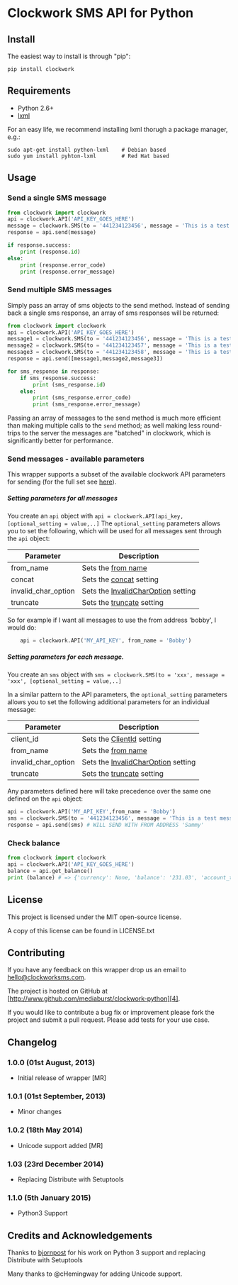 # Clockwork SMS API for Python

## Install

The easiest way to install is through "pip":
    
    pip install clockwork

## Requirements

* Python 2.6+
* [lxml][1] 

For an easy life, we recommend installing lxml thorugh a package manager, e.g.:
    
    sudo apt-get install python-lxml    # Debian based
    sudo yum install pyhton-lxml        # Red Hat based

## Usage

### Send a single SMS message

```python
from clockwork import clockwork
api = clockwork.API('API_KEY_GOES_HERE')
message = clockwork.SMS(to = '441234123456', message = 'This is a test message.')
response = api.send(message)

if response.success:
    print (response.id)
else:
    print (response.error_code)
    print (response.error_message)
```
   
### Send multiple SMS messages

Simply pass an array of sms objects to the send method. Instead of sending back a single sms response, an array of sms responses will be returned:

```python
from clockwork import clockwork
api = clockwork.API('API_KEY_GOES_HERE')
message1 = clockwork.SMS(to = '441234123456', message = 'This is a test message 1.')
message2 = clockwork.SMS(to = '441234123457', message = 'This is a test message 2.')
message3 = clockwork.SMS(to = '441234123458', message = 'This is a test message 3.')
response = api.send([message1,message2,message3])

for sms_response in response:
    if sms_response.success:
        print (sms_response.id)
    else:
        print (sms_response.error_code)
        print (sms_response.error_message)
```

Passing an array of messages to the send method is much more efficient than making multiple calls to the `send` method; as well making less round-trips to the server the messages are "batched" in clockwork, which is significantly better for performance.

### Send messages - available parameters

This wrapper supports a subset of the available clockwork API parameters for sending  (for the full set see [here][2]).

##### Setting parameters for all messages

You create an `api` object with `api = clockwork.API(api_key,[optional_setting = value,..]`
The `optional_setting` parameters allows you to set the following, which will be used for all messages sent through the `api` object:

Parameter | Description 
--------- | -----------  
from_name | Sets the [from name](http://www.clockworksms.com/doc/clever-stuff/xml-interface/send-sms/#param-from "from address") 
concat | Sets the [concat](http://www.clockworksms.com/doc/clever-stuff/xml-interface/send-sms/#param-concat) setting 
invalid_char_option | Sets the [InvalidCharOption](http://www.clockworksms.com/doc/clever-stuff/xml-interface/send-sms/#param-invalidcharaction) setting  
truncate | Sets the [truncate](http://www.clockworksms.com/doc/clever-stuff/xml-interface/send-sms/#param-truncate) setting

So for example if I want all messages to use the from address 'bobby', I would do:

```python
    api = clockwork.API('MY_API_KEY', from_name = 'Bobby')
```

##### Setting parameters for each message.

You create an `sms` object with `sms = clockwork.SMS(to = 'xxx', message = 'xxx', [optional_setting = value,..]`

In a similar pattern to the API parameters, the `optional_setting` parameters allows you to set the following additional parameters for an individual message:
 
Parameter | Description 
--------- | ----------- 
client_id | Sets the [ClientId](http://www.clockworksms.com/doc/clever-stuff/xml-interface/send-sms/#param-clientid) setting 
from_name | Sets the [from name](http://www.clockworksms.com/doc/clever-stuff/xml-interface/send-sms/#param-from "from address") 
invalid_char_option | Sets the [InvalidCharOption](http://www.clockworksms.com/doc/clever-stuff/xml-interface/send-sms/#param-invalidcharaction) setting  
truncate | Sets the [truncate](http://www.clockworksms.com/doc/clever-stuff/xml-interface/send-sms/#param-truncate) setting

Any parameters defined here will take precedence over the same one defined on the `api` object:

```python
api = clockwork.API('MY_API_KEY',from_name = 'Bobby')
sms = clockwork.SMS(to = '441234123456', message = 'This is a test message 1.', from_name = 'Sammy')
response = api.send(sms) # WILL SEND WITH FROM ADDRESS 'Sammy'
```

### Check balance

```python
from clockwork import clockwork
api = clockwork.API('API_KEY_GOES_HERE')
balance = api.get_balance()
print (balance) # => {'currency': None, 'balance': '231.03', 'account_type': 'PAYG'}
```

## License

This project is licensed under the MIT open-source license.

A copy of this license can be found in LICENSE.txt

## Contributing

If you have any feedback on this wrapper drop us an email to [hello@clockworksms.com][3].

The project is hosted on GitHub at [http://www.github.com/mediaburst/clockwork-python][4].

If you would like to contribute a bug fix or improvement please fork the project 
and submit a pull request. Please add tests for your use case.

[1]: http://lxml.de/
[2]: http://www.clockworksms.com/doc/clever-stuff/xml-interface/send-sms/
[3]: mailto:hello@clockworksms.com
[4]: http://www.github.com/mediaburst/clockwork-python

## Changelog

### 1.0.0 (01st August, 2013)

* Initial release of wrapper [MR]

### 1.0.1 (01st September, 2013)

* Minor changes

### 1.0.2 (18th May 2014)

* Unicode support added [MR]
 
### 1.03 (23rd December 2014)

* Replacing Distribute with Setuptools

### 1.1.0 (5th January 2015)

* Python3 Support

## Credits and Acknowledgements
Thanks to [bjornpost](https://github.com/bjornpost) for his work on Python 3 support and replacing Distribute with Setuptools

Many thanks to @cHemingway for adding Unicode support.
